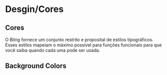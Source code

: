 # Desgin/Cores
## Cores

O Bling fornece um conjunto restrito e proposital de estilos tipográficos. Esses estilos mapeiam o
máximo possível para funções funcionais para que você saiba quando cada uma pode ser usada.

## Background Colors

[](_media/live-examples/designCores.html ':include :type=iframe width=100% height=1500px')

